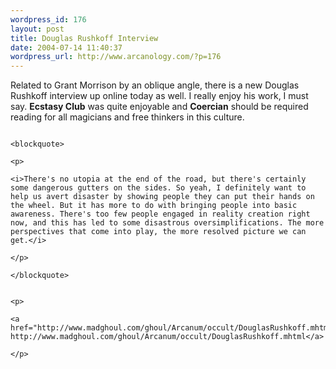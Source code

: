 ```yaml
--- 
wordpress_id: 176
layout: post
title: Douglas Rushkoff Interview
date: 2004-07-14 11:40:37
wordpress_url: http://www.arcanology.com/?p=176
---
```

<p>
                                                                                                                                                                                                                                                                                                                                                                                                                                                                                                                                                                                                                                                                        Related to Grant Morrison by an oblique angle, there is a new Douglas Rushkoff interview up online today as well. I really enjoy his work, I must say. <b>Ecstasy Club</b> was quite enjoyable and <b>Coercian</b> should be required reading for all magicians and free thinkers in this culture.
                                                                                                                                                                                                                                                                                                                                                                                                                                                                                                                                                                                                                                                                      </p>
                                                                                                                                                                                                                                                                                                                                                                                                                                                                                                                                                                                                                                                                      
                                                                                                                                                                                                                                                                                                                                                                                                                                                                                                                                                                                                                                                                      <blockquote>
                                                                                                                                                                                                                                                                                                                                                                                                                                                                                                                                                                                                                                                                        <p>
                                                                                                                                                                                                                                                                                                                                                                                                                                                                                                                                                                                                                                                                          <i>There's no utopia at the end of the road, but there's certainly some dangerous gutters on the sides. So yeah, I definitely want to help us avert disaster by showing people they can put their hands on the wheel. But it has more to do with bringing people into basic awareness. There's too few people engaged in reality creation right now, and this has led to some disastrous oversimplifications. The more perspectives that come into play, the more resolved picture we can get.</i>
                                                                                                                                                                                                                                                                                                                                                                                                                                                                                                                                                                                                                                                                        </p>
                                                                                                                                                                                                                                                                                                                                                                                                                                                                                                                                                                                                                                                                      </blockquote>
                                                                                                                                                                                                                                                                                                                                                                                                                                                                                                                                                                                                                                                                      
                                                                                                                                                                                                                                                                                                                                                                                                                                                                                                                                                                                                                                                                      <p>
                                                                                                                                                                                                                                                                                                                                                                                                                                                                                                                                                                                                                                                                        <a href="http://www.madghoul.com/ghoul/Arcanum/occult/DouglasRushkoff.mhtml"> http://www.madghoul.com/ghoul/Arcanum/occult/DouglasRushkoff.mhtml</a>
                                                                                                                                                                                                                                                                                                                                                                                                                                                                                                                                                                                                                                                                      </p>